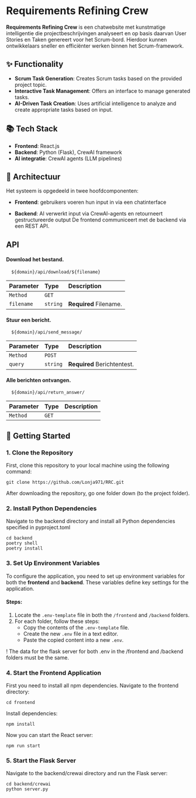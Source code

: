 # Requirements Refining Crew

**Requirements Refining Crew** is een chatwebsite met kunstmatige intelligentie die projectbeschrijvingen analyseert en op basis daarvan User Stories en Taken genereert voor het Scrum-bord. Hierdoor kunnen ontwikkelaars sneller en efficiënter werken binnen het Scrum-framework.

## ✨ Functionality

- **Scrum Task Generation**: Creates Scrum tasks based on the provided project topic.
- **Interactive Task Management**: Offers an interface to manage generated tasks.
- **AI-Driven Task Creation**: Uses artificial intelligence to analyze and create appropriate tasks based on input.

## 📚 Tech Stack

- **Frontend**: React.js
- **Backend**: Python (Flask), CrewAI framework
- **AI integratie**: CrewAI agents (LLM pipelines)

## 🧱 Architectuur

Het systeem is opgedeeld in twee hoofdcomponenten:

- **Frontend**: gebruikers voeren hun input in via een chatinterface

- **Backend**: AI verwerkt input via CrewAI-agents en retourneert gestructureerde output De frontend communiceert met de backend via een REST API.

## API

#### Download het bestand.

```
  ${domain}/api/download/${filename}
```
| Parameter | Type     | Description                       |
| :-------- | :------- | :-------------------------------- |
| `Method`  | `GET`    |                                   |
| `filename`| `string` | **Required** Filename.            |

#### Stuur een bericht.

```
  ${domain}/api/send_message/
```
| Parameter | Type     | Description                       |
| :-------- | :------- | :-------------------------------- |
| `Method`  | `POST`   |                                   |
| `query   `| `string` | **Required** Berichtentest.       |

#### Alle berichten ontvangen.

```
  ${domain}/api/return_answer/
```
| Parameter | Type     | Description                       |
| :-------- | :------- | :-------------------------------- |
| `Method`  | `GET`    |                                   |

## 🚀 Getting Started

### 1. Clone the Repository
First, clone this repository to your local machine using the following command:

```
git clone https://github.com/Lonja971/RRC.git
```
After downloading the repository, go one folder down (to the project folder).

### 2. Install Python Dependencies
Navigate to the backend directory and install all Python dependencies specified in pyproject.toml

```
cd backend
poetry shell
poetry install
```

### 3. Set Up Environment Variables
To configure the application, you need to set up environment variables for both the **frontend** and **backend**. These variables define key settings for the application.

#### Steps:
1. Locate the `.env-template` file in both the `/frontend` and `/backend` folders.
2. For each folder, follow these steps:
   - Copy the contents of the `.env-template` file.
   - Сreate the new `.env` file in a text editor.
   - Paste the copied content into a new `.env`.

! The data for the flask server for both .env in the /frontend and /backend folders must be the same.

### 4. Start the Frontend Application
First you need to install all npm dependencies.
Navigate to the frontend directory:

```
cd frontend
```
Install dependencies:
```
npm install
```
Now you can start the React server:
```
npm run start
```

### 5. Start the Flask Server
Navigate to the backend/crewai directory and run the Flask server:

```
cd backend/crewai
python server.py
```
